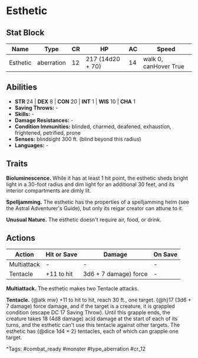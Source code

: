 # Esthetic

## Stat Block

| Name | Type | CR | HP | AC | Speed |
|------|------|----|----|----|-------|
| Esthetic | aberration | 12 | 217 (14d20 + 70) | 14 | walk 0, canHover True |

## Abilities

- **STR** 24 | **DEX** 8 | **CON** 20 | **INT** 1 | **WIS** 10 | **CHA** 1
- **Saving Throws:** -  
- **Skills:** -  
- **Damage Resistances:** -  
- **Condition Immunities:** blinded, charmed, deafened, exhaustion, frightened, petrified, prone  
- **Senses:** blindsight 300 ft. (blind beyond this radius)  
- **Languages:** -

## Traits

**Bioluminescence.** While it has at least 1 hit point, the esthetic sheds bright light in a 30-foot radius and dim light for an additional 30 feet, and its interior compartments are dimly lit.

**Spelljamming.** The esthetic has the properties of a spelljamming helm (see the Astral Adventurer's Guide), but only its reigar creator can attune to it.

**Unusual Nature.** The esthetic doesn't require air, food, or drink.


## Actions

| Action | Hit or Save | Damage | On Save |
|--------|--------------|--------|----------|
| Multiattack | - | - | - |
| Tentacle | +11 to hit | 3d6 + 7 damage) force | - |

**Multiattack.** The esthetic makes two Tentacle attacks.

**Tentacle.** {@atk mw} +11 to hit to hit, reach 30 ft., one target. {@h}17 (3d6 + 7 damage) force damage, and if the target is a creature, it is grappled condition (escape DC 17 Saving Throw). Until this grapple ends, the creature takes 18 (4d8 damage) acid damage at the start of each of its turns, and the esthetic can't use this tentacle against other targets. The esthetic has {@dice 1d4 × 2} tentacles, each of which can grapple one target.


^Tags: #combat_ready #monster #type_aberration #cr_12